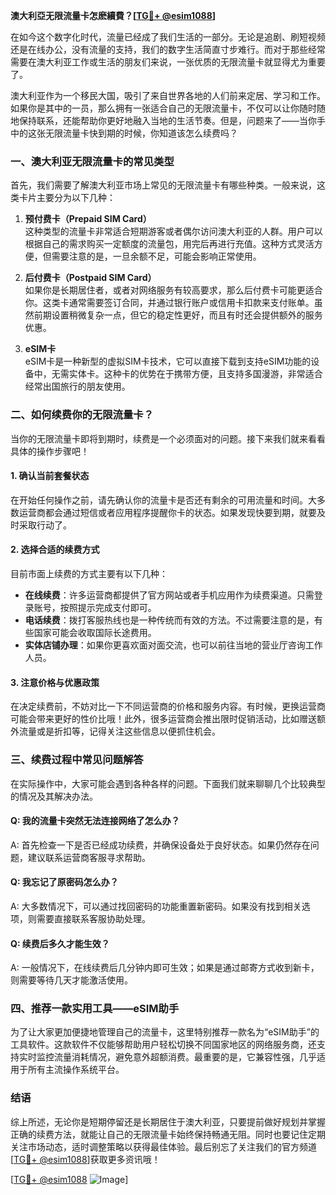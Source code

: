 **澳大利亞无限流量卡怎麽續費？[[TG💪+ @esim1088](https://t.me/s/esim1088)]**

在如今这个数字化时代，流量已经成了我们生活的一部分。无论是追剧、刷短视频还是在线办公，没有流量的支持，我们的数字生活简直寸步难行。而对于那些经常需要在澳大利亚工作或生活的朋友们来说，一张优质的无限流量卡就显得尤为重要了。

澳大利亚作为一个移民大国，吸引了来自世界各地的人们前来定居、学习和工作。如果你是其中的一员，那么拥有一张适合自己的无限流量卡，不仅可以让你随时随地保持联系，还能帮助你更好地融入当地的生活节奏。但是，问题来了——当你手中的这张无限流量卡快到期的时候，你知道该怎么续费吗？

### 一、澳大利亚无限流量卡的常见类型

首先，我们需要了解澳大利亚市场上常见的无限流量卡有哪些种类。一般来说，这类卡片主要分为以下几种：

1. **预付费卡（Prepaid SIM Card）**  
   这种类型的流量卡非常适合短期游客或者偶尔访问澳大利亚的人群。用户可以根据自己的需求购买一定额度的流量包，用完后再进行充值。这种方式灵活方便，但需要注意的是，一旦余额不足，可能会影响正常使用。

2. **后付费卡（Postpaid SIM Card）**  
   如果你是长期居住者，或者对网络服务有较高要求，那么后付费卡可能更适合你。这类卡通常需要签订合同，并通过银行账户或信用卡扣款来支付账单。虽然前期设置稍微复杂一点，但它的稳定性更好，而且有时还会提供额外的服务优惠。

3. **eSIM卡**  
   eSIM卡是一种新型的虚拟SIM卡技术，它可以直接下载到支持eSIM功能的设备中，无需实体卡。这种卡的优势在于携带方便，且支持多国漫游，非常适合经常出国旅行的朋友使用。

### 二、如何续费你的无限流量卡？

当你的无限流量卡即将到期时，续费是一个必须面对的问题。接下来我们就来看看具体的操作步骤吧！

#### 1. 确认当前套餐状态  
在开始任何操作之前，请先确认你的流量卡是否还有剩余的可用流量和时间。大多数运营商都会通过短信或者应用程序提醒你卡的状态。如果发现快要到期，就要及时采取行动了。

#### 2. 选择合适的续费方式  
目前市面上续费的方式主要有以下几种：
   - **在线续费**：许多运营商都提供了官方网站或者手机应用作为续费渠道。只需登录账号，按照提示完成支付即可。
   - **电话续费**：拨打客服热线也是一种传统而有效的方法。不过需要注意的是，有些国家可能会收取国际长途费用。
   - **实体店铺办理**：如果你更喜欢面对面交流，也可以前往当地的营业厅咨询工作人员。

#### 3. 注意价格与优惠政策  
在决定续费前，不妨对比一下不同运营商的价格和服务内容。有时候，更换运营商可能会带来更好的性价比哦！此外，很多运营商会推出限时促销活动，比如赠送额外流量或是折扣等，记得关注这些信息以便抓住机会。

### 三、续费过程中常见问题解答

在实际操作中，大家可能会遇到各种各样的问题。下面我们就来聊聊几个比较典型的情况及其解决办法。

#### Q: 我的流量卡突然无法连接网络了怎么办？
A: 首先检查一下是否已经成功续费，并确保设备处于良好状态。如果仍然存在问题，建议联系运营商客服寻求帮助。

#### Q: 我忘记了原密码怎么办？
A: 大多数情况下，可以通过找回密码的功能重置新密码。如果没有找到相关选项，则需要直接联系客服协助处理。

#### Q: 续费后多久才能生效？
A: 一般情况下，在线续费后几分钟内即可生效；如果是通过邮寄方式收到新卡，则需要等待几天才能激活使用。

### 四、推荐一款实用工具——eSIM助手

为了让大家更加便捷地管理自己的流量卡，这里特别推荐一款名为“eSIM助手”的工具软件。这款软件不仅能够帮助用户轻松切换不同国家地区的网络服务商，还支持实时监控流量消耗情况，避免意外超额消费。最重要的是，它兼容性强，几乎适用于所有主流操作系统平台。

### 结语

综上所述，无论你是短期停留还是长期居住于澳大利亚，只要提前做好规划并掌握正确的续费方法，就能让自己的无限流量卡始终保持畅通无阻。同时也要记住定期关注市场动态，适时调整策略以获得最佳体验。最后别忘了关注我们的官方频道[[TG💪+ @esim1088](https://t.me/s/esim1088)]获取更多资讯哦！

[[TG💪+ @esim1088](https://t.me/s/esim1088) ![Image](https://i.postimg.cc/4NQfJmqS/Snipaste-2025-05-13-00-14-12.png)]